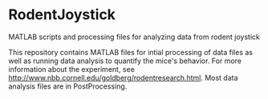 # RodentJoystick
MATLAB scripts and processing files for analyzing data from rodent joystick

This repository contains MATLAB files for intial processing of data files as well as running data analysis to quantify the mice's behavior. For more information about the experiment, see http://www.nbb.cornell.edu/goldberg/rodentresearch.html.
Most data analysis files are in PostProcessing.
